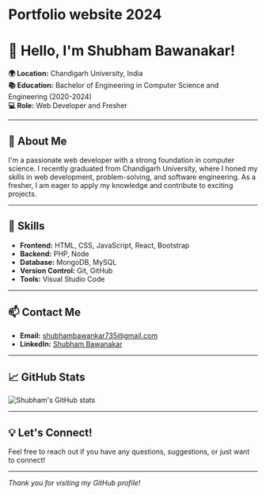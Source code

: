 # Portfolio website 2024
# 👋 Hello, I'm Shubham Bawanakar!

**🌍 Location:** Chandigarh University, India  
**📚 Education:** Bachelor of Engineering in Computer Science and Engineering (2020-2024)  
**💻 Role:** Web Developer and Fresher  

---

## 🚀 About Me

I'm a passionate web developer with a strong foundation in computer science. I recently graduated from Chandigarh University, where I honed my skills in web development, problem-solving, and software engineering. As a fresher, I am eager to apply my knowledge and contribute to exciting projects.

---

## 🔧 Skills

- **Frontend:** HTML, CSS, JavaScript, React, Bootstrap
- **Backend:** PHP, Node
- **Database:** MongoDB, MySQL
- **Version Control:** Git, GitHub
- **Tools:** Visual Studio Code

---

## 📫 Contact Me

- **Email:** shubhambawankar735@gmail.com
- **LinkedIn:** [Shubham Bawanakar](https://www.linkedin.com/in/shubham-bawankar-458342200/)

---

## 📈 GitHub Stats

![Shubham's GitHub stats](https://github-readme-stats.vercel.app/api?username=Shubham56-droid&show_icons=true&theme=radical)

---

## 💡 Let's Connect!

Feel free to reach out if you have any questions, suggestions, or just want to connect!

---

_Thank you for visiting my GitHub profile!_

